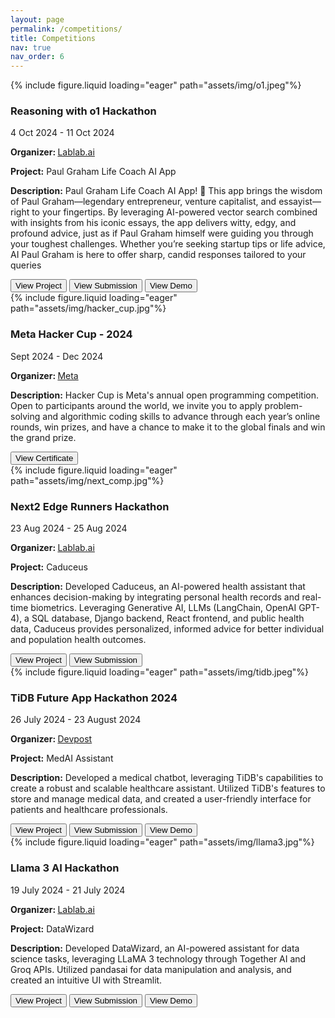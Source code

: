 ```yaml
---
layout: page
permalink: /competitions/
title: Competitions
nav: true
nav_order: 6
---
```


<div class="project0">
    <div class="image-container0">
        {% include figure.liquid loading="eager" path="assets/img/o1.jpeg"%}
    </div>
    <div class="project-details0">
        <div class="heading">
        <h3>Reasoning with o1 Hackathon</h3>
        <span class="timeline">4 Oct 2024 - 11 Oct 2024</span>
        </div>
        <p><b>Organizer: </b><a href="https://lablab.ai/event/strawberry-reasoning-with-o1">Lablab.ai</a></p>
        <p><b>Project:</b> Paul Graham Life Coach AI App</p>
        <p><b>Description:</b> Paul Graham Life Coach AI App! 🎉 This app brings the wisdom of Paul Graham—legendary entrepreneur, venture capitalist, and essayist—right to your fingertips. By leveraging AI-powered vector search combined with insights from his iconic essays, the app delivers witty, edgy, and profound advice, just as if Paul Graham himself were guiding you through your toughest challenges. Whether you’re seeking startup tips or life advice, AI Paul Graham is here to offer sharp, candid responses tailored to your queries</p>
        <a href="https://github.com/hasnain3142/Chat-with-Paul-Graham"><button>View Project</button></a>
        <a href="https://lablab.ai/event/strawberry-reasoning-with-o1/guardians-of-the-galaxy"><button>View Submission</button></a>
        <a href="https://ai-paul-graham.streamlit.app/"><button>View Demo</button></a>
    </div>
</div>

<div class="project0">
    <div class="image-container0">
        {% include figure.liquid loading="eager" path="assets/img/hacker_cup.jpg"%}
    </div>
    <div class="project-details0">
        <div class="heading">
        <h3>Meta Hacker Cup - 2024</h3>
        <span class="timeline">Sept 2024 - Dec 2024</span>
        </div>
        <p><b>Organizer: </b><a href="https://www.facebook.com/codingcompetitions/hacker-cup">Meta</a></p>
        <p><b>Description:</b> Hacker Cup is Meta's annual open programming competition. Open to participants around the world, we invite you to apply problem-solving and algorithmic coding skills to advance through each year’s online rounds, win prizes, and have a chance to make it to the global finals and win the grand prize.</p>
        <a href="https://www.facebook.com/codingcompetitions/hacker-cup/2024/certificate/1531595364110767"><button>View Certificate</button></a>
    </div>
</div>

<div class="project0">
    <div class="image-container0">
        {% include figure.liquid loading="eager" path="assets/img/next_comp.jpg"%}
    </div>
    <div class="project-details0">
        <div class="heading">
        <h3>Next2 Edge Runners Hackathon</h3>
        <span class="timeline">23 Aug 2024 - 25 Aug 2024</span>
        </div>
        <p><b>Organizer: </b><a href="https://lablab.ai/event/next2-edge-runners">Lablab.ai</a></p>
        <p><b>Project:</b> Caduceus</p>
        <p><b>Description:</b> Developed Caduceus, an AI-powered health assistant that enhances decision-making by integrating personal health records and real-time biometrics. Leveraging Generative AI, LLMs (LangChain, OpenAI GPT-4), a SQL database, Django backend, React frontend, and public health data, Caduceus provides personalized, informed advice for better individual and population health outcomes.</p>
        <a href="https://github.com/AdvancedHueristics/MedAI-Assistant"><button>View Project</button></a>
        <a href="https://lablab.ai/event/next2-edge-runners/caduceus/caduceus-your-tool-for-your-health"><button>View Submission</button></a>
    </div>
</div>

<div class="project0">
    <div class="image-container0">
        {% include figure.liquid loading="eager" path="assets/img/tidb.jpeg"%}
    </div>
    <div class="project-details0">
        <div class="heading">
        <h3>TiDB Future App Hackathon 2024</h3>
        <span class="timeline">26 July 2024 - 23 August 2024</span>
        </div>
        <p><b>Organizer: </b><a href="https://tidbhackathon2024.devpost.com/">Devpost</a></p>
        <p><b>Project:</b> MedAI Assistant</p>
        <p><b>Description:</b> Developed a medical chatbot, leveraging TiDB's capabilities to create a robust and scalable healthcare assistant. Utilized TiDB's features to store and manage medical data, and created a user-friendly interface for patients and healthcare professionals.</p>
        <a href="https://github.com/owais142002/MedAI-Assistant"><button>View Project</button></a>
        <a href="https://devpost.com/submit-to/21490-tidb-future-app-hackathon-2024/manage/submissions/538371/project-overview"><button>View Submission</button></a>
        <a href="https://github.com/user-attachments/assets/f034c6fe-4393-4837-a15e-2d569bbd21d3"><button>View Demo</button></a>
    </div>
</div>

<div class="project0">
    <div class="image-container0">
        {% include figure.liquid loading="eager" path="assets/img/llama3.jpg"%}
    </div>
    <div class="project-details0">
        <div class="heading">
        <h3>Llama 3 AI Hackathon</h3>
        <span class="timeline">19 July 2024 - 21 July 2024</span>
        </div>
        <p><b>Organizer: </b><a href="https://lablab.ai/event/llama-3-ai-hackathon">Lablab.ai</a></p>
        <p><b>Project:</b> DataWizard</p>
        <p><b>Description:</b> Developed DataWizard, an AI-powered assistant for data science tasks, leveraging LLaMA 3 technology through Together AI and Groq APIs. Utilized pandasai for data manipulation and analysis, and created an intuitive UI with Streamlit.</p>
        <a href="https://github.com/owais142002/DataWizard"><button>View Project</button></a>
        <a href="https://lablab.ai/event/llama-3-ai-hackathon/bespoke-solutions/bespoke-solutions-datawizard-llama3-data-asst"><button>View Submission</button></a>
        <a href="https://datawizard-1.streamlit.app/"><button>View Demo</button></a>
    </div>
</div>

